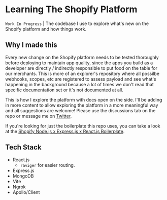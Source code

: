 # Learning The Shopify Platform

`Work In Progress` | The codebase I use to explore what's new on the Shopify platform and how things work.

## Why I made this

Every new change on the Shopify platform needs to be tested thoroughly before deploying to maintain app quality, since the apps you build as a developer are directly / indirectly responsible to put food on the table for our merchants. This is more of an explorer's repository where all possilbe webhooks, scopes, etc are registered to assess payload and see what's happening in the background because a lot of times we don't read that specific documentation set or it's not documented at all.

This is how I explore the platform with docs open on the side. I'll be adding in more content to allow exploring the platform in a more meaningful way and all suggestions are welcome! Please use the discussions tab on the repo or message me on [Twitter](https://twitter.com/kinngh).

If you're looking for just the boilerplate this repo uses, you can take a look at the [Shopify Node.js x Express.js x React.js Boilerplate](https://github.com/kinngh/shopify-node-express-mongodb-app).

## Tech Stack

- React.js
  - `raviger` for easier routing.
- Express.js
- MongoDB
- Vite
- Ngrok
- Apollo/Client
